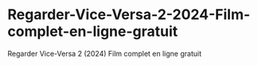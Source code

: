 # Regarder-Vice-Versa-2-2024-Film-complet-en-ligne-gratuit
Regarder Vice-Versa 2 (2024) Film complet en ligne gratuit
